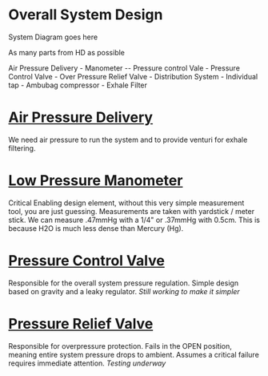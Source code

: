 # Overall System Design
System Diagram goes here

As many parts from HD as possible

Air Pressure Delivery
\- Manometer -- Pressure control Vale
\- Pressure Control Valve
\- Over Pressure Relief Valve
\- Distribution System
\- Individual tap
\- Ambubag compressor
\- Exhale Filter

# [Air Pressure Delivery](AirPressureDelivery/README.md)
We need air pressure to run the system and to provide venturi for exhale filtering.

# [Low Pressure Manometer](LowPressureManometer/README.md)
Critical Enabling design element, without this very simple measurement tool, you are just guessing. Measurements are taken with yardstick / meter stick. We can measure .47mmHg with a 1/4" or .37mmHg with 0.5cm. This is because H2O is much less dense than Mercury (Hg).

# [Pressure Control Valve](PressureControlValve/README.md)
Responsible for the overall system pressure regulation. Simple design based on gravity and a leaky regulator. *Still working to make it simpler*

# [Pressure Relief Valve](PressureRelief/README.md)
Responsible for overpressure protection. Fails in the OPEN position, meaning entire system pressure drops to ambient. Assumes a critical failure requires immediate attention. *Testing underway*
